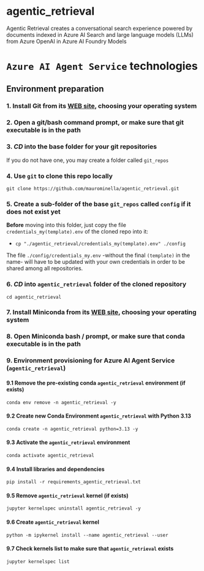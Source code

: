 # agentic_retrieval
Agentic Retrieval creates a conversational search experience powered by documents indexed in Azure AI Search and large language models (LLMs) from Azure OpenAI in Azure AI Foundry Models


# `Azure AI Agent Service`  technologies

## Environment preparation

### 1. Install Git from its [WEB site](https://git-scm.com/downloads), choosing your operating system

### 2. Open a git/bash command prompt, or make sure that git executable is in the path

### 3. ***CD*** into the base folder for your git repositories
If you do not have one, you may create a folder called `git_repos`

### 4. Use `git` to clone this repo locally
```git clone https://github.com/maurominella/agentic_retrieval.git```

### 5. Create a sub-folder of the base `git_repos` called `config` if it does not exist yet
**Before** moving into this folder, just copy the file `credentials_my(template).env` of the cloned repo into it:<br/>
- ```cp "./agentic_retrieval/credentials_my(template).env" ./config```

The file `./config/credentials_my.env` -without the final `(template)` in the name- will have to be updated with your own credentials in order to be shared among all repositories.

### 6. ***CD*** into `agentic_retrieval` folder of the cloned repository
```cd agentic_retrieval```

### 7. Install Miniconda from its [WEB site](https://www.anaconda.com/docs/getting-started/miniconda/install), choosing your operating system

### 8. Open Miniconda bash / prompt, or make sure that conda executable is in the path

### 9. Environment provisioning for Azure AI Agent Service (`agentic_retrieval`)

#### 9.1 Remove the pre-existing conda `agentic_retrieval` environment (if exists)
```conda env remove -n agentic_retrieval -y```

#### 9.2 Create new Conda Environment `agentic_retrieval` with Python 3.13
```conda create -n agentic_retrieval python=3.13 -y```

#### 9.3 Activate the `agentic_retrieval` environment
```conda activate agentic_retrieval```

#### 9.4 Install libraries and dependencies
```pip install -r requirements_agentic_retrieval.txt```

#### 9.5 Remove `agentic_retrieval` kernel (if exists)
```jupyter kernelspec uninstall agentic_retrieval -y```

#### 9.6 Create `agentic_retrieval` kernel 
```python -m ipykernel install --name agentic_retrieval --user```

#### 9.7 Check kernels list to make sure that `agentic_retrieval` exists
```jupyter kernelspec list```
